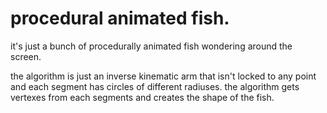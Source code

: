 # procedural animated fish.

it's just a bunch of procedurally animated fish wondering around the screen.

the algorithm is just an inverse kinematic arm that isn't locked to any point and each segment has circles of different radiuses.
the algorithm gets vertexes from each segments and creates the shape of the fish.
